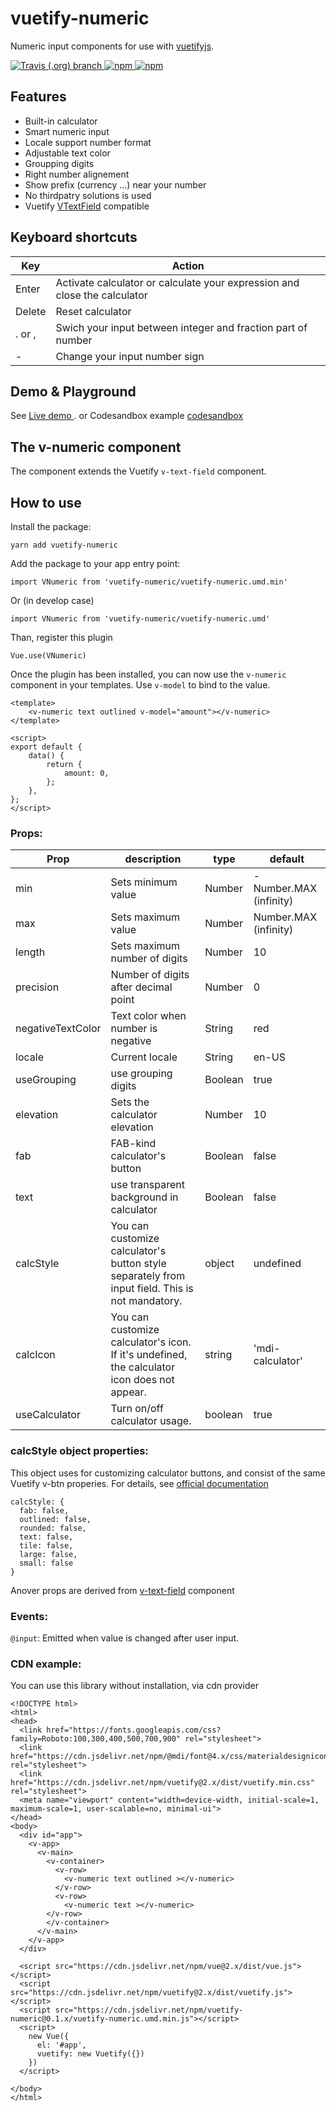 # vuetify-numeric
Numeric input components for use with [vuetifyjs](https://vuetifyjs.com).

<p align="left">
  <a href="https://travis-ci.org/kolesnikovav/vuetify-numeric/master">
    <img alt="Travis (.org) branch" src="https://img.shields.io/travis/kolesnikovav/vuetify-numeric/master?logo=travis">
  </a>
  <a href="https://www.npmjs.com/package/vuetify-numeric">
    <img alt="npm" src="https://img.shields.io/npm/v/vuetify-numeric?color=blue&logo=npm">
  </a>
  <a href="https://www.npmjs.com/package/vuetify-numeric">
    <img alt="npm" src="https://img.shields.io/npm/dm/vuetify-numeric?logo=npm">
  </a>
</p>

## Features
 - Built-in calculator
 - Smart numeric input
 - Locale support number format
 - Adjustable text color
 - Groupping digits
 - Right number alignement
 - Show prefix (currency ...) near your number
 - No thirdpatry solutions is used
 - Vuetify [VTextField](https://vuetifyjs.com/en/components/text-fields) compatible

 ## Keyboard shortcuts
| Key | Action |
| ---- | -------- |
| Enter | Activate calculator or calculate your expression and close the calculator |
| Delete | Reset calculator |
| . or , | Swich your input between integer and fraction part of number |
| - | Change your input number sign |

## Demo & Playground
See [Live demo ](https://kolesnikovav.github.io/vuetify-numeric/). or Codesandbox example [codesandbox](https://codesandbox.io/s/condescending-mendel-5zpqn)

## The v-numeric component
The component extends the Vuetify `v-text-field` component.

## How to use

Install the package:
```
yarn add vuetify-numeric
```

Add the package to your app entry point:
```
import VNumeric from 'vuetify-numeric/vuetify-numeric.umd.min'
```

Or (in develop case)
```
import VNumeric from 'vuetify-numeric/vuetify-numeric.umd'
```
Than, register this plugin
```
Vue.use(VNumeric)
```
Once the plugin has been installed, you can now use the `v-numeric` component in your templates.
Use `v-model` to bind to the value.
```
<template>
	<v-numeric text outlined v-model="amount"></v-numeric>
</template>

<script>
export default {
	data() {
		return {
			amount: 0,
		};
	},
};
</script>
```

### Props:

| Prop | description | type | default |
| ---- | ---- | ------- | --- |
| min | Sets minimum value | Number | - Number.MAX (infinity) |
| max | Sets maximum value | Number | Number.MAX (infinity)|
| length | Sets maximum number of digits | Number | 10 |
| precision | Number of digits after decimal point | Number | 0 |
| negativeTextColor | Text color when number is negative | String | red |
| locale | Current locale | String | en-US |
| useGrouping | use grouping digits | Boolean | true |
| elevation | Sets the calculator elevation | Number | 10 |
| fab | FAB-kind calculator's button | Boolean | false |
| text | use transparent background in calculator | Boolean | false |
| calcStyle | You can customize calculator's button style separately from input field. This is not mandatory.| object | undefined |
| calcIcon | You can customize calculator's icon. If it's undefined, the calculator icon does not appear.| string | 'mdi-calculator' |
| useCalculator | Turn on/off calculator usage.| boolean | true |

### calcStyle object properties:
This object uses for customizing calculator buttons, and consist of the same Vuetify v-btn properies.
For details, see [official documentation](https://vuetifyjs.com/en/components/buttons/#api)

    calcStyle: {
      fab: false,
      outlined: false,
      rounded: false,
      text: false,
      tile: false,
      large: false,
      small: false
    }

Anover props are derived from [v-text-field](https://vuetifyjs.com/en/components/text-fields) component

### Events:

`@input`: Emitted when value is changed after user input.

### CDN example:

You can use this library without installation, via cdn provider
```
<!DOCTYPE html>
<html>
<head>
  <link href="https://fonts.googleapis.com/css?family=Roboto:100,300,400,500,700,900" rel="stylesheet">
  <link href="https://cdn.jsdelivr.net/npm/@mdi/font@4.x/css/materialdesignicons.min.css" rel="stylesheet">
  <link href="https://cdn.jsdelivr.net/npm/vuetify@2.x/dist/vuetify.min.css" rel="stylesheet">
  <meta name="viewport" content="width=device-width, initial-scale=1, maximum-scale=1, user-scalable=no, minimal-ui">
</head>
<body>
  <div id="app">
    <v-app>
      <v-main>
        <v-container>
          <v-row>
            <v-numeric text outlined ></v-numeric>
          </v-row>
          <v-row>
            <v-numeric text ></v-numeric>
        </v-row>
        </v-container>
      </v-main>
    </v-app>
  </div>

  <script src="https://cdn.jsdelivr.net/npm/vue@2.x/dist/vue.js"></script>
  <script src="https://cdn.jsdelivr.net/npm/vuetify@2.x/dist/vuetify.js"></script>
  <script src="https://cdn.jsdelivr.net/npm/vuetify-numeric@0.1.x/vuetify-numeric.umd.min.js"></script>
  <script>
    new Vue({
      el: '#app',
      vuetify: new Vuetify({})
    })
  </script>

</body>
</html>
```
